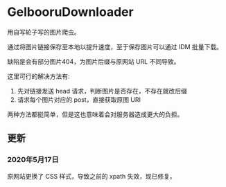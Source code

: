 # GelbooruDownloader

用自写轮子写的图片爬虫。

通过将图片链接保存至本地以提升速度，至于保存图片可以通过 IDM 批量下载。

缺陷是会有部分图片404，为图片后缀与原网站 URL 不同导致。

这里可行的解决方法有:

1. 先对链接发送 head 请求，判断图片是否存在，不存在就改后缀
2. 请求每个图片对应的 post，直接获取原图 URI

两种方法都挺简单，但是这也意味着会对服务器造成更大的负担。

## 更新

### 2020年5月17日 

原网站更换了 CSS 样式，导致之前的 xpath 失效，现已修复。

